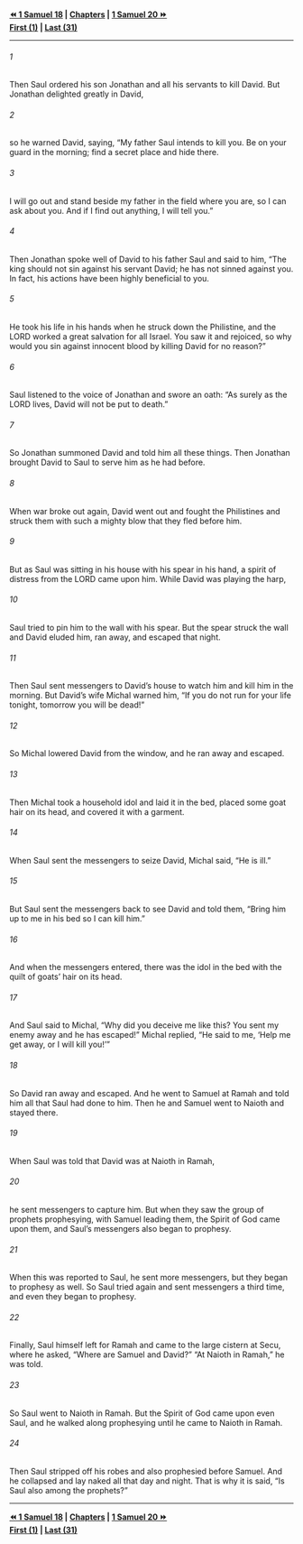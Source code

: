   
**[⏪ 1 Samuel 18](./1%20Samuel%2018.md) | [Chapters](./_index.md) | [1 Samuel 20 ⏩](./1%20Samuel%2020.md)**  
**[First (1)](./1%20Samuel%201.md) | [Last (31)](./1%20Samuel%2031.md)**  
  
---  
  
###### 1  
Then Saul ordered his son Jonathan and all his servants to kill David. But Jonathan delighted greatly in David,  
  
###### 2  
so he warned David, saying, “My father Saul intends to kill you. Be on your guard in the morning; find a secret place and hide there.  
  
###### 3  
I will go out and stand beside my father in the field where you are, so I can ask about you. And if I find out anything, I will tell you.”  
  
###### 4  
Then Jonathan spoke well of David to his father Saul and said to him, “The king should not sin against his servant David; he has not sinned against you. In fact, his actions have been highly beneficial to you.  
  
###### 5  
He took his life in his hands when he struck down the Philistine, and the LORD worked a great salvation for all Israel. You saw it and rejoiced, so why would you sin against innocent blood by killing David for no reason?”  
  
###### 6  
Saul listened to the voice of Jonathan and swore an oath: “As surely as the LORD lives, David will not be put to death.”  
  
###### 7  
So Jonathan summoned David and told him all these things. Then Jonathan brought David to Saul to serve him as he had before.  
  
###### 8  
When war broke out again, David went out and fought the Philistines and struck them with such a mighty blow that they fled before him.  
  
###### 9  
But as Saul was sitting in his house with his spear in his hand, a spirit of distress from the LORD came upon him. While David was playing the harp,  
  
###### 10  
Saul tried to pin him to the wall with his spear. But the spear struck the wall and David eluded him, ran away, and escaped that night.  
  
###### 11  
Then Saul sent messengers to David’s house to watch him and kill him in the morning. But David’s wife Michal warned him, “If you do not run for your life tonight, tomorrow you will be dead!”  
  
###### 12  
So Michal lowered David from the window, and he ran away and escaped.  
  
###### 13  
Then Michal took a household idol and laid it in the bed, placed some goat hair on its head, and covered it with a garment.  
  
###### 14  
When Saul sent the messengers to seize David, Michal said, “He is ill.”  
  
###### 15  
But Saul sent the messengers back to see David and told them, “Bring him up to me in his bed so I can kill him.”  
  
###### 16  
And when the messengers entered, there was the idol in the bed with the quilt of goats’ hair on its head.  
  
###### 17  
And Saul said to Michal, “Why did you deceive me like this? You sent my enemy away and he has escaped!” Michal replied, “He said to me, ‘Help me get away, or I will kill you!’”  
  
###### 18  
So David ran away and escaped. And he went to Samuel at Ramah and told him all that Saul had done to him. Then he and Samuel went to Naioth and stayed there.  
  
###### 19  
When Saul was told that David was at Naioth in Ramah,  
  
###### 20  
he sent messengers to capture him. But when they saw the group of prophets prophesying, with Samuel leading them, the Spirit of God came upon them, and Saul’s messengers also began to prophesy.  
  
###### 21  
When this was reported to Saul, he sent more messengers, but they began to prophesy as well. So Saul tried again and sent messengers a third time, and even they began to prophesy.  
  
###### 22  
Finally, Saul himself left for Ramah and came to the large cistern at Secu, where he asked, “Where are Samuel and David?” “At Naioth in Ramah,” he was told.  
  
###### 23  
So Saul went to Naioth in Ramah. But the Spirit of God came upon even Saul, and he walked along prophesying until he came to Naioth in Ramah.  
  
###### 24  
Then Saul stripped off his robes and also prophesied before Samuel. And he collapsed and lay naked all that day and night. That is why it is said, “Is Saul also among the prophets?”  
  
  
---  
  
**[⏪ 1 Samuel 18](./1%20Samuel%2018.md) | [Chapters](./_index.md) | [1 Samuel 20 ⏩](./1%20Samuel%2020.md)**  
**[First (1)](./1%20Samuel%201.md) | [Last (31)](./1%20Samuel%2031.md)**  
  
